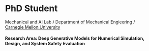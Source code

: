 # PhD Student
[Mechanical and AI Lab](https://sites.google.com/view/barati) / 
[Department of Mechanical Engieering](https://www.meche.engineering.cmu.edu/) /<br /> 
[Carnegie Mellon University](https://www.cmu.edu/) 
#### Research Area: Deep Generative Models for Numerical Simulation, Design, and System Safety Evaluation

